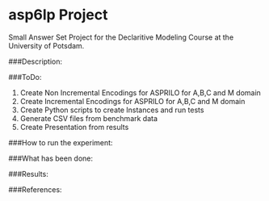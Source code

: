 # asp6lp Project

Small Answer Set Project for the Declaritive Modeling Course at the University of Potsdam. 


###Description:

###ToDo: 

1) Create Non Incremental Encodings for ASPRILO for A,B,C and M domain
2) Create Incremental Encodings for ASPRILO for A,B,C and M domain
3) Create Python scripts to create Instances and run tests
4) Generate CSV files from benchmark data
5) Create Presentation from results 


###How to run the experiment:


###What has been done:

###Results:

###References:
